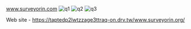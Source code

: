 www.surveyorin.com
![q1](https://user-images.githubusercontent.com/76985845/129849433-9559051e-19ac-4510-97e5-9e4f4c4d3912.JPG)
![q2](https://user-images.githubusercontent.com/76985845/129849428-a77f98dc-81a4-4220-8ae7-b42d35a57d7d.JPG)
![q3](https://user-images.githubusercontent.com/76985845/129849407-fadf9a93-a27f-4643-ab01-390442dbd747.JPG)

Web site - https://taptedp2lwtzzage3ttraq-on.drv.tw/www.surveyorin.org/

